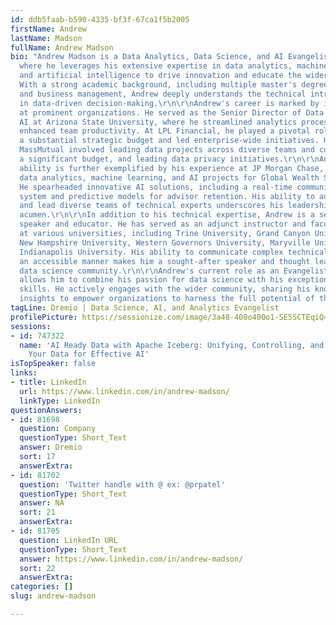 ```yaml
---
id: ddb5faab-b590-4335-bf3f-67ca1f5b2005
firstName: Andrew
lastName: Madson
fullName: Andrew Madson
bio: "Andrew Madson is a Data Analytics, Data Science, and AI Evangelist at Dremio,
  where he leverages his extensive expertise in data analytics, machine learning,
  and artificial intelligence to drive innovation and educate the wider community.
  With a strong academic background, including multiple master's degrees in data analytics
  and business management, Andrew deeply understands the technical intricacies involved
  in data-driven decision-making.\r\n\r\nAndrew's career is marked by impactful roles
  at prominent organizations. He served as the Senior Director of Data Analytics &
  AI at Arizona State University, where he streamlined analytics processes and significantly
  enhanced team productivity. At LPL Financial, he played a pivotal role in creating
  a substantial strategic budget and led enterprise-wide initiatives. His tenure at
  MassMutual involved leading data projects across diverse teams and countries, managing
  a significant budget, and leading data privacy initiatives.\r\n\r\nAndrew's technical
  ability is further exemplified by his experience at JP Morgan Chase, where he led
  data analytics, machine learning, and AI projects for Global Wealth Supervision.
  He spearheaded innovative AI solutions, including a real-time communication monitoring
  system and predictive models for advisor retention. His ability to automate processes
  and lead diverse teams of technical experts underscores his leadership and technical
  acumen.\r\n\r\nIn addition to his technical expertise, Andrew is a seasoned public
  speaker and educator. He has served as an adjunct instructor and faculty member
  at various universities, including Trine University, Grand Canyon University, Southern
  New Hampshire University, Western Governors University, Maryville University, and
  Indianapolis University. His ability to communicate complex technical concepts in
  an accessible manner makes him a sought-after speaker and thought leader in the
  data science community.\r\n\r\nAndrew's current role as an Evangelist at Dremio
  allows him to combine his passion for data science with his exceptional communication
  skills. He actively engages with the wider community, sharing his knowledge and
  insights to empower organizations to harness the full potential of their data."
tagLine: Dremio | Data Science, AI, and Analytics Evangelist
profilePicture: https://sessionize.com/image/3a48-400o400o1-SE5SCTEqiQ4hGBpEAaoV5v.jpg
sessions:
- id: 747322
  name: 'AI Ready Data with Apache Iceberg: Unifying, Controlling, and Optimizing
    Your Data for Effective AI'
isTopSpeaker: false
links:
- title: LinkedIn
  url: https://www.linkedin.com/in/andrew-madson/
  linkType: LinkedIn
questionAnswers:
- id: 81698
  question: Company
  questionType: Short_Text
  answer: Dremio
  sort: 17
  answerExtra:
- id: 81702
  question: 'Twitter handle with @ ex: @prpatel'
  questionType: Short_Text
  answer: NA
  sort: 21
  answerExtra:
- id: 81705
  question: LinkedIn URL
  questionType: Short_Text
  answer: https://www.linkedin.com/in/andrew-madson/
  sort: 22
  answerExtra:
categories: []
slug: andrew-madson

---
```

